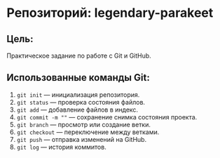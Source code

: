 # Репозиторий: legendary-parakeet
## Цель:
Практическое задание по работе с Git и GitHub.

## Использованные команды Git:

1. `git init` — инициализация репозитория.
2. `git status` — проверка состояния файлов.
3. `git add` — добавление файлов в индекс.
4. `git commit -m ""` — сохранение снимка состояния проекта.
5. `git branch` — просмотр или создание ветки.
6. `git checkout` — переключение между ветками.
7. `git push` — отправка изменений на GitHub.
8. `git log` — история коммитов.

